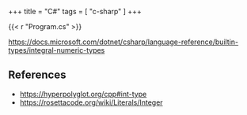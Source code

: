 +++
title = "C#"
tags = [ "c-sharp" ]
+++

{{< r "Program.cs" >}}

<https://docs.microsoft.com/dotnet/csharp/language-reference/builtin-types/integral-numeric-types>

## References

- <https://hyperpolyglot.org/cpp#int-type>
- <https://rosettacode.org/wiki/Literals/Integer>
